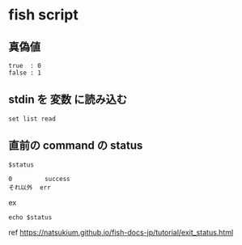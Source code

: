 
# fish script


## 真偽値

```
true  : 0
false : 1
```


## stdin を 変数 に読み込む 

```
set list read
```


## 直前の command の status

```
$status
```

```
0         success
それ以外  err
```

ex

```
echo $status
```

ref
https://natsukium.github.io/fish-docs-jp/tutorial/exit_status.html



